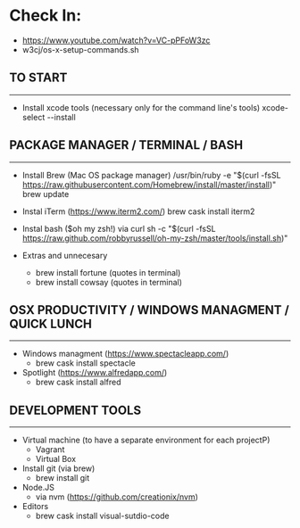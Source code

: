 
# Check In:
* https://www.youtube.com/watch?v=VC-pPFoW3zc
* w3cj/os-x-setup-commands.sh

## TO START
-------------------------------------------------------------------------------------------------------------
* Install xcode tools (necessary only for the command line's tools)
  xcode-select --install
  
## PACKAGE MANAGER / TERMINAL / BASH
-------------------------------------------------------------------------------------------------------------
* Install Brew (Mac OS package manager)
  /usr/bin/ruby -e "$(curl -fsSL https://raw.githubusercontent.com/Homebrew/install/master/install)"
  brew update

* Instal iTerm (https://www.iterm2.com/)
  brew cask install iterm2  
  
* Instal bash ($oh my zsh!) via curl
  sh -c "$(curl -fsSL https://raw.github.com/robbyrussell/oh-my-zsh/master/tools/install.sh)"

* Extras and unnecesary
  - brew install fortune (quotes in terminal)
  - brew install cowsay (quotes in terminal)
  
## OSX PRODUCTIVITY / WINDOWS MANAGMENT / QUICK LUNCH
-------------------------------------------------------------------------------------------------------------
* Windows managment (https://www.spectacleapp.com/)
  - brew cask install spectacle
* Spotlight (https://www.alfredapp.com/)
  - brew cask install alfred

## DEVELOPMENT TOOLS
------------------------------------------------------------------------------------------------------------- 
* Virtual machine (to have a separate environment for each projectP)
  - Vagrant
  - Virtual Box
* Install git (via brew)
  - brew install git
* Node.JS
  - via nvm (https://github.com/creationix/nvm)
* Editors
  - brew cask install visual-sutdio-code
